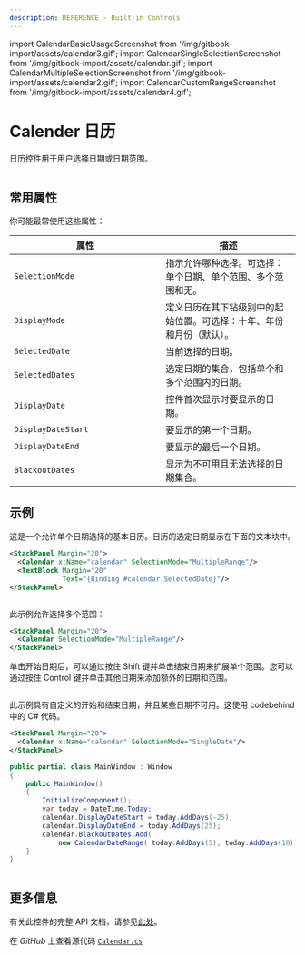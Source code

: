 ```yaml
---
description: REFERENCE - Built-in Controls
---
```


import CalendarBasicUsageScreenshot from '/img/gitbook-import/assets/calendar3.gif';
import CalendarSingleSelectionScreenshot from '/img/gitbook-import/assets/calendar.gif';
import CalendarMultipleSelectionScreenshot from '/img/gitbook-import/assets/calendar2.gif';
import CalendarCustomRangeScreenshot from '/img/gitbook-import/assets/calendar4.gif';

# Calender 日历

日历控件用于用户选择日期或日期范围。

<img src={CalendarBasicUsageScreenshot} alt=""/>

## 常用属性

你可能最常使用这些属性：

<table><thead><tr><th width="251">属性</th><th>描述</th></tr></thead><tbody><tr><td><code>SelectionMode</code></td><td>指示允许哪种选择。可选择：单个日期、单个范围、多个范围和无。</td></tr><tr><td><code>DisplayMode</code></td><td>定义日历在其下钻级别中的起始位置。可选择：十年、年份和月份（默认）。</td></tr><tr><td><code>SelectedDate</code></td><td>当前选择的日期。</td></tr><tr><td><code>SelectedDates</code></td><td>选定日期的集合，包括单个和多个范围内的日期。</td></tr><tr><td><code>DisplayDate</code></td><td>控件首次显示时要显示的日期。</td></tr><tr><td><code>DisplayDateStart</code></td><td>要显示的第一个日期。</td></tr><tr><td><code>DisplayDateEnd</code></td><td>要显示的最后一个日期。</td></tr><tr><td><code>BlackoutDates</code></td><td>显示为不可用且无法选择的日期集合。</td></tr></tbody></table>

## 示例

这是一个允许单个日期选择的基本日历。日历的选定日期显示在下面的文本块中。

```xml
<StackPanel Margin="20">
  <Calendar x:Name="calendar" SelectionMode="MultipleRange"/>
  <TextBlock Margin="20" 
             Text="{Binding #calendar.SelectedDate}"/>
</StackPanel>
```

<img src={CalendarSingleSelectionScreenshot} alt=""/>

此示例允许选择多个范围：

```xml
<StackPanel Margin="20">
  <Calendar SelectionMode="MultipleRange"/>
</StackPanel>
```

单击开始日期后，可以通过按住 Shift 键并单击结束日期来扩展单个范围。您可以通过按住 Control 键并单击其他日期来添加额外的日期和范围。

<img src={CalendarMultipleSelectionScreenshot} alt=""/>

此示例具有自定义的开始和结束日期，并且某些日期不可用。这使用 codebehind 中的 C# 代码。

```xml
<StackPanel Margin="20">
  <Calendar x:Name="calendar" SelectionMode="SingleDate"/>
</StackPanel>
```

```csharp title='C#'
public partial class MainWindow : Window
{
    public MainWindow()
    {
        InitializeComponent();
        var today = DateTime.Today;
        calendar.DisplayDateStart = today.AddDays(-25);
        calendar.DisplayDateEnd = today.AddDays(25);
        calendar.BlackoutDates.Add(
            new CalendarDateRange( today.AddDays(5), today.AddDays(10)));
    } 
}
```



<img src={CalendarCustomRangeScreenshot} alt=""/>

## 更多信息

有关此控件的完整 API 文档，请参见[此处](https://api-docs.avaloniaui.net/docs/T_Avalonia_Controls_Calendar)。

在 _GitHub_ 上查看源代码 [`Calendar.cs`](https://github.com/AvaloniaUI/Avalonia/blob/master/src/Avalonia.Controls/Calendar/Calendar.cs)

